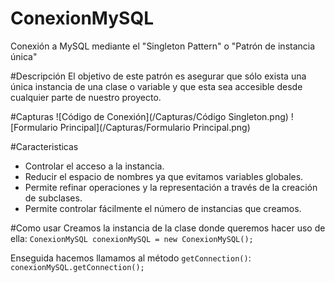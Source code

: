 # ConexionMySQL

Conexión a MySQL mediante el "Singleton Pattern" o "Patrón de instancia única"

#Descripción
El objetivo de este patrón es asegurar que sólo exista una única instancia de una clase o variable y que esta sea accesible desde cualquier parte de nuestro proyecto.

#Capturas
![Código de Conexión](/Capturas/Código Singleton.png)
![Formulario Principal](/Capturas/Formulario Principal.png)

#Caracteristicas
- Controlar el acceso a la instancia.
- Reducir el espacio de nombres ya que evitamos variables globales.
- Permite refinar operaciones y la representación a través de la creación de subclases.
- Permite controlar fácilmente el número de instancias que creamos. 

#Como usar
Creamos la instancia de la clase donde queremos hacer uso de ella:
```ConexionMySQL conexionMySQL = new ConexionMySQL();```

Enseguida hacemos llamamos al método `getConnection()`:
```conexionMySQL.getConnection();```
